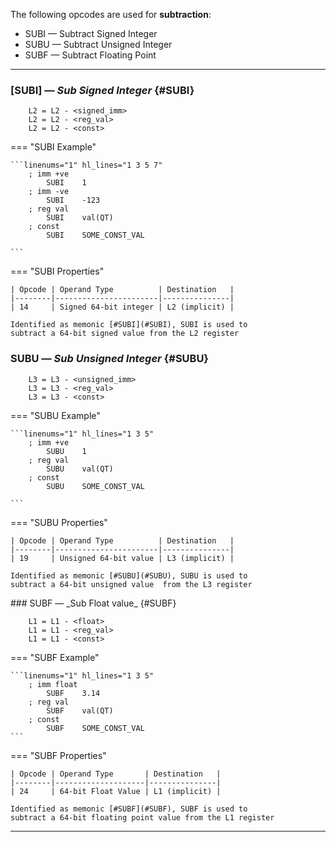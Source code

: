 The following opcodes are used for **subtraction**:

- SUBI — Subtract Signed Integer
- SUBU — Subtract Unsigned Integer
- SUBF — Subtract Floating Point

---

### [SUBI] — _Sub Signed Integer_ {#SUBI}

```title="Algorithm"
    L2 = L2 - <signed_imm>
    L2 = L2 - <reg_val>
    L2 = L2 - <const>

```

<div class="result" markdown>

=== "SUBI Example"

    ```linenums="1" hl_lines="1 3 5 7"
        ; imm +ve
            SUBI    1
        ; imm -ve
            SUBI    -123
        ; reg val
            SUBI    val(QT)
        ; const
            SUBI    SOME_CONST_VAL

    ```

=== "SUBI Properties"

    | Opcode | Operand Type          | Destination   |
    |--------|-----------------------|---------------|
    | 14     | Signed 64-bit integer | L2 (implicit) |

    Identified as memonic [#SUBI](#SUBI), SUBI is used to
    subtract a 64-bit signed value from the L2 register

</div>

### SUBU — _Sub Unsigned Integer_ {#SUBU}

```title="Algorithm"
    L3 = L3 - <unsigned_imm>
    L3 = L3 - <reg_val>
    L3 = L3 - <const>

```

<div class="result" markdown>

=== "SUBU Example"

    ```linenums="1" hl_lines="1 3 5"
        ; imm +ve
            SUBU    1
        ; reg val
            SUBU    val(QT)
        ; const
            SUBU    SOME_CONST_VAL

    ```

=== "SUBU Properties"

    | Opcode | Operand Type          | Destination   |
    |--------|-----------------------|---------------|
    | 19     | Unsigned 64-bit value | L3 (implicit) |

    Identified as memonic [#SUBU](#SUBU), SUBU is used to
    subtract a 64-bit unsigned value  from the L3 register

</div>
### SUBF — _Sub Float value_ {#SUBF}

```title="Algorithm"
    L1 = L1 - <float>
    L1 = L1 - <reg_val>
    L1 = L1 - <const>

```

<div class="result" markdown>

=== "SUBF Example"

    ```linenums="1" hl_lines="1 3 5"
        ; imm float
            SUBF    3.14
        ; reg val
            SUBF    val(QT)
        ; const
            SUBF    SOME_CONST_VAL
    ```

=== "SUBF Properties"

    | Opcode | Operand Type       | Destination   |
    |--------|--------------------|---------------|
    | 24     | 64-bit Float Value | L1 (implicit) |

    Identified as memonic [#SUBF](#SUBF), SUBF is used to
    subtract a 64-bit floating point value from the L1 register

</div>

---
